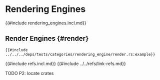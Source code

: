 # Rendering Engines

{{#include rendering_engines.incl.md}}

## Render Engines {#render}

```rust,editable
{{#include ../../../deps/tests/categories/rendering_engine/render.rs:example}}
```

{{#include refs.incl.md}}
{{#include ../../refs/link-refs.md}}

<div class="hidden">
TODO P2: locate crates
</div>
